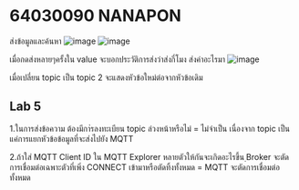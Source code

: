# 64030090 NANAPON
ส่งข้อมูลและค้นหา
![image](https://github.com/Nanapon2002/MQTT_Lab_I/assets/115066356/0c4ff60d-5725-4297-a0f6-c12295736376)
![image](https://github.com/Nanapon2002/MQTT_Lab_I/assets/115066356/fa1aff39-1695-49b1-a1fb-04c53ff5c036)



เมื่อกดส่งหลายๆครั้งใน value จะบอกประวัติการส่งว่าส่งกี่โมง ส่งค่าอะไรมา
![image](https://github.com/Nanapon2002/MQTT_Lab_I/assets/115066356/323491f5-1615-44ec-bcdd-ea932e4faab7)


เมื่อเปลี่ยน topic เป็น topic 2 จะแสดงหัวข้อใหม่ต่อจากหัวข้อเดิม

## Lab 5

1.ในการส่งข้อความ ต้องมีกา่รลงทะเบียน topic ล่วงหน้าหรือไม่ = ไม่จำเป็น เนื่องจาก topic เป็นแค่การแยกหัวข้อข้อมูลที่จะส่งไปยัง MQTT

2.ถ้าใส่ MQTT Client ID ใน MQTT Explorer หลายตัวให้กันจะเกิดอะไรขึ้น ฺBroker จะตัดการเชื่อมต่อเฉพาะตัวที่เพิ่ง CONNECT เข้ามาหรือตัดทิ้งทั้งหมด = MQTT จะตัดการเชื่อมต่อทั้งหมด
